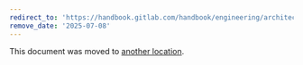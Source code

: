 ```yaml
---
redirect_to: 'https://handbook.gitlab.com/handbook/engineering/architecture/design-documents/database_testing/'
remove_date: '2025-07-08'
---
```


This document was moved to [another location](https://handbook.gitlab.com/handbook/engineering/architecture/design-documents/database_testing/).

<!-- This redirect file can be deleted after <2025-07-08>. -->
<!-- Redirects that point to other docs in the same project expire in three months. -->
<!-- Redirects that point to docs in a different project or site (for example, link is not relative and starts with `https:`) expire in one year. -->
<!-- Before deletion, see: https://docs.gitlab.com/ee/development/documentation/redirects.html -->
